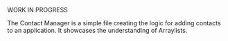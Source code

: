 WORK IN PROGRESS

The Contact Manager is a simple file creating the logic for adding contacts to an application. 
It showcases the understanding of Arraylists. 
